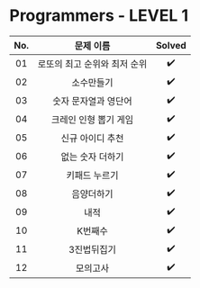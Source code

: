 # Programmers - LEVEL 1


|          No.          |        문제 이름         |        Solved         |
| :-----: | :---------------------: | :-----: |
| 01 | 로또의 최고 순위와 최저 순위 | ✔️ |
| 02 | 소수만들기 | ✔️ |
| 03 | 숫자 문자열과 영단어 | ✔️ |
| 04 | 크레인 인형 뽑기 게임 | ✔️ |
| 05 | 신규 아이디 추천 | ✔️ |
| 06 | 없는 숫자 더하기 | ✔️ |
| 07 | 키패드 누르기 | ✔️ |
| 08 | 음양더하기 | ✔️ |
| 09 | 내적 | ✔️ |
| 10 | K번째수 | ✔️ |
| 11 | 3진법뒤집기 | ✔️ |
| 12 | 모의고사 | ✔️ |